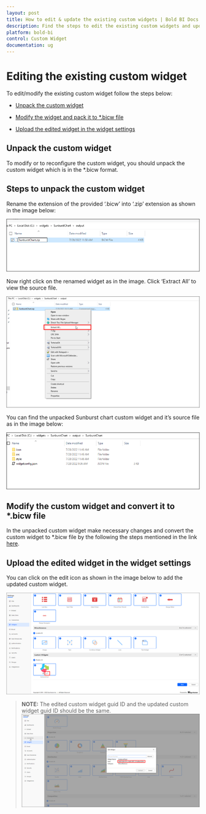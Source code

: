 ```yaml
---
layout: post
title: How to edit & update the existing custom widgets | Bold BI Docs
description: Find the steps to edit the existing custom widgets and update them thorough the widget settings page by using the edit icon in the dashboard or APIs available.
platform: bold-bi
control: Custom Widget
documentation: ug
---
```


# Editing the existing custom widget 

 To edit/modify the existing custom widget follow the steps below: 

  * [Unpack the custom widget](/embedded-bi/visualizing-data/visualization-widgets/custom-widget/v5.2.48-or-later/editing-existing-custom-widget/#unpack-the-custom-widget)

  * [Modify the widget and pack it to *.bicw file ](/embedded-bi/visualizing-data/visualization-widgets/custom-widget/v5.2.48-or-later/editing-existing-custom-widget/#modify-the-custom-widget-and-convert-it-to-bicw-file)

  * [Upload the edited widget in the widget settings](/embedded-bi/visualizing-data/visualization-widgets/custom-widget/v5.2.48-or-later/editing-existing-custom-widget/#upload-the-edited-widget-in-the-widget-settings)
    

## Unpack the custom widget 
  
 To modify or to reconfigure the custom widget, you should unpack the custom widget which is in the *.bicw format.

## Steps to unpack the custom widget

 Rename the extension of the provided ‘.bicw’ into ‘.zip’ extension as shown in the image below:

  ![Zipped Custom Widget](/static/assets/embedded/visualizing-data/visualization-widgets/images/custom-widget/zipped-custom-widget.png)

 Now right click on the renamed widget as in the image. Click ‘Extract All’ to view the source file.

  ![Extract Custom Widget](/static/assets/embedded/visualizing-data/visualization-widgets/images/custom-widget/extract-custom-widget.png)

 You can find the unpacked Sunburst chart custom widget and it’s source file as in the image below:

  ![Unpacked Custom Widget](/static/assets/embedded/visualizing-data/visualization-widgets/images/custom-widget/unpacked-custom-widget.png)

## Modify the custom widget and convert it to *.bicw file 

 In the unpacked custom widget make necessary changes and convert the custom widget to *.bicw file by the following the steps mentioned in the link [here](/embedded-bi/visualizing-data/visualization-widgets/custom-widget/v5.2.48-or-later/create-new-custom-widget/#converting-the-widget-to-a-bicw-file).

## Upload the edited widget in the widget settings
 
 You can click on the edit icon as shown in the image below to add the updated custom widget.
  
  ![Edit Icon](/static/assets/embedded/visualizing-data/visualization-widgets/images/custom-widget/edit-icon.png)

 > **NOTE:**  The edited custom widget guid ID and the updated custom widget guid ID should be the same. ![Same guid ID for edited Custom Widget](/static/assets/embedded/visualizing-data/visualization-widgets/images/custom-widget/same-guid-ID.png)


  